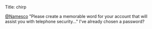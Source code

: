 Title: chirp

<a href="http://twitter.com/Namesco">@Namesco</a> "Please create a memorable word for your account that will assist you with telephone security..." I've already chosen a password?

